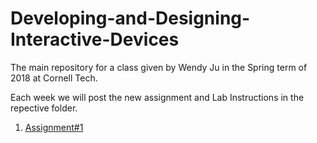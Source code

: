 # Developing-and-Designing-Interactive-Devices
The main repository for a class given by Wendy Ju in the Spring term of 2018 at Cornell Tech.

Each week we will post the new assignment and Lab Instructions in the repective folder.

1. [Assignment#1](https://github.com/FAR-Lab/Developing-and-Designing-Interactive-Devices/tree/master/Assignment%231)
